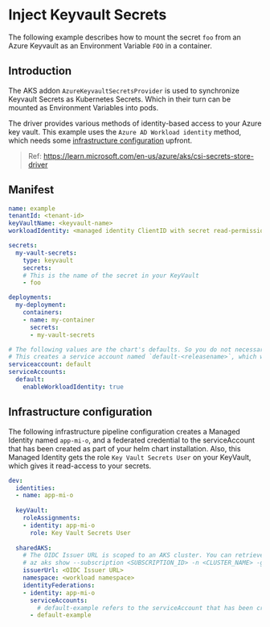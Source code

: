 # Inject Keyvault Secrets
The following example describes how to mount the secret `foo` from an Azure Keyvault as an Environment Variable `FOO` in a container.

## Introduction
The AKS addon `AzureKeyvaultSecretsProvider` is used to synchronize Keyvault Secrets as Kubernetes Secrets. Which in their turn can be mounted as Environment Variables into pods.

The driver provides various methods of identity-based access to your Azure key vault. This example uses the `Azure AD Workload identity` method, which needs some [infrastructure configuration](#infrastructure-configuration) upfront.

> Ref: https://learn.microsoft.com/en-us/azure/aks/csi-secrets-store-driver

## Manifest
```yaml
name: example
tenantId: <tenant-id>
keyVaultName: <keyvault-name>
workloadIdentity: <managed identity ClientID with secret read-permissions on the keyvault>

secrets:
  my-vault-secrets:
    type: keyvault
    secrets:
    # This is the name of the secret in your KeyVault
    - foo

deployments:
  my-deployment:
    containers:
    - name: my-container
      secrets:
      - my-vault-secrets

# The following values are the chart's defaults. So you do not necessarily have to overwrite them.
# This creates a service account named `default-<releasename>`, which will be used to access your KeyVault.
serviceaccount: default
serviceAccounts:
  default:
    enableWorkloadIdentity: true
```

## Infrastructure configuration
The following infrastructure pipeline configuration creates a Managed Identity named `app-mi-o`, and a federated credential to the serviceAccount that has been created as part of your helm chart installation. Also, this Managed Identity gets the role `Key Vault Secrets User` on your KeyVault, which gives it read-access to your secrets.

```yaml
dev:
  identities:
  - name: app-mi-o
  
  keyVault:
    roleAssignments:
    - identity: app-mi-o
      role: Key Vault Secrets User
  
  sharedAKS:
    # The OIDC Issuer URL is scoped to an AKS cluster. You can retrieve it using the following command
    # az aks show --subscription <SUBSCRIPTION_ID> -n <CLUSTER_NAME> -g <RESOURCE GROUP> --query "oidcIssuerProfile.issuerUr l" -otsv
    issuerUrl: <OIDC Issuer URL>
    namespace: <workload namespace>
    identityFederations:
    - identity: app-mi-o
      serviceAccounts:
        # default-example refers to the serviceAccount that has been created as part of the helm chart installation. The postfix `-example` is the release name.
      - default-example
```
